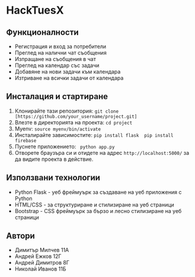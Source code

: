 # HackTuesX

## Функционалности

- Регистрация и вход за потребители
- Преглед на налични чат съобщения
- Изпращане на съобщения в чат
- Преглед на календар със задачи
- Добавяне на нови задачи към календара
- Изтриване на всички задачи от календара

## Инсталация и стартиране

1. Клонирайте тази репозитория:
   `git clone [https://github.com/your_username/project.git]`
2. Влезте в директорията на проекта:
   `cd project`
3. Myenv:
   `source myenv/bin/activate`
4. Инсталирайте зависимостите:
   `pip install flask  pip install firebase`
5. Пуснете приложението:
   ` python app.py`
6. Отворете браузъра си и отидете на адрес `http://localhost:5000/` за да видите проекта в действие.

## Използвани технологии

- Python Flask - уеб фреймуърк за създаване на уеб приложения с Python
- HTML/CSS - за структуриране и стилизиране на уеб страници
- Bootstrap - CSS фреймуърк за бързо и лесно стилизиране на уеб страници

## Автори

- Димитър Милчев 11А
- Андрей Ежков 12Г
- Андрей Димитров 8Г
- Николай Иванов 11Б
